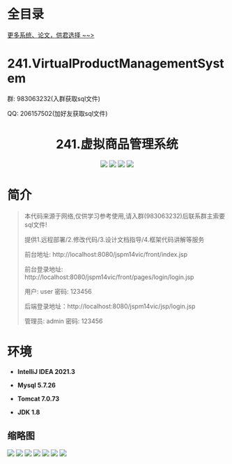 # 全目录

[更多系统、论文，供君选择 ~~>](https://www.yuque.com/wisebit/blog)

# 241.VirtualProductManagementSystem

<p>群: 983063232(入群获取sql文件)</p>
<p>QQ: 206157502(加好友获取sql文件)</p>

<p><h1 align="center">241.虚拟商品管理系统</h1></p>


<p align="center">
	<img src="https://img.shields.io/badge/jdk-1.8-orange.svg"/>
    <img src="https://img.shields.io/badge/springm-5.x-lightgrey.svg"/>
    <img src="https://img.shields.io/badge/springmvc-3.x-blue.svg"/>
    <img src="https://img.shields.io/badge/mybatis-5.x-yellow.svg"/>
</p>

# 简介

> 本代码来源于网络,仅供学习参考使用,请入群(983063232)后联系群主索要sql文件!
>
> 提供1.远程部署/2.修改代码/3.设计文档指导/4.框架代码讲解等服务
> 
> 前台地址: http://localhost:8080/jspm14vic/front/index.jsp
> 
> 前台登录地址: http://localhost:8080/jspm14vic/front/pages/login/login.jsp
> 
> 用户: user  密码: 123456
>
> 后端登录地址：http://localhost:8080/jspm14vic/jsp/login.jsp
>
> 管理员: admin   密码: 123456
>

# 环境

- <b>IntelliJ IDEA 2021.3</b>

- <b>Mysql 5.7.26</b>

- <b>Tomcat 7.0.73</b>

- <b>JDK 1.8</b>




## 缩略图

![](https://bitwise.oss-cn-heyuan.aliyuncs.com/2024/9/10/6e94152f-c6e5-4ead-b4aa-e8c1f9fb13f0.png)
![](https://bitwise.oss-cn-heyuan.aliyuncs.com/2024/9/10/07fa096f-0fb7-4a4d-a7ab-96d3ffdef18e.png)
![](https://bitwise.oss-cn-heyuan.aliyuncs.com/2024/9/10/0f01ca84-90d5-44c7-b797-b2a722e6244e.png)
![](https://bitwise.oss-cn-heyuan.aliyuncs.com/2024/9/10/4de1b374-0101-40b5-97ea-3996361d04b3.png)
![](https://bitwise.oss-cn-heyuan.aliyuncs.com/2024/9/10/f60db156-8f55-49c0-94f4-408aed06dacf.png)
![](https://bitwise.oss-cn-heyuan.aliyuncs.com/2024/9/10/ede4bde9-3341-4ee2-9847-260b9f2b6709.png)
![](https://bitwise.oss-cn-heyuan.aliyuncs.com/2024/9/10/e4fcc25b-6e0d-4a3f-971a-32c43bb27dc1.png)





